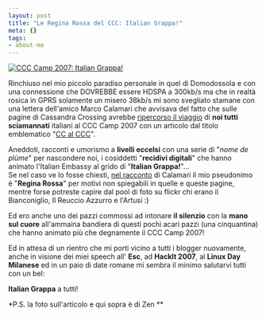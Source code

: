 ```yaml
--- 
layout: post
title: "Le Regina Rossa del CCC: Italian Grappa!"
meta: {}
tags: 
- about-me
---
```

[![CCC Camp 2007: Italian Grappa!](http://www.lastknight.com/download/zen.thumbnail.jpg)](http://www.lastknight.com/download/zen.thumbnail.jpg)

Rinchiuso nel mio piccolo paradiso personale in quel di Domodossola e con una connessione che DOVREBBE essere HDSPA a 300kb/s ma che in realtà rosica in GPRS solamente un misero 38kb/s mi sono svegliato stamane con una lettera dell'amico Marco Calamari che avvisava del fatto che sulle pagine di Cassandra Crossing avrebbe [ripercorso il viaggio](http://punto-informatico.it/p.aspx?i=2056016&p=1) di **noi tutti sciamannati** italiani al CCC Camp 2007 con un articolo dal titolo emblematico "[CC al CCC](http://punto-informatico.it/p.aspx?i=2056016&p=1)". 
 
  
Aneddoti, racconti e umorismo a **livelli eccelsi** con una serie di "*nome de plùme*" per nascondere noi, i cosiddetti "**recidivi digitali**" che hanno animato l'Italian Embassy al grido di "**Italian Grappa!**"...  
Se nel caso ve lo fosse chiesti, [nel racconto](http://punto-informatico.it/p.aspx?i=2056016&p=1) di Calamari il mio pseudonimo è "**Regina Rossa**" per motivi non spiegabili in quelle e queste pagine, mentre forse potreste capire dal pool di foto su flickr chi erano il Bianconiglio, Il Reuccio Azzurro e l'Artusi :)    
  
Ed ero anche uno dei pazzi commossi ad intonare **il silenzio** con la **mano sul cuore** all'ammaina bandiera di questi pochi acari pazzi (una cinquantina) che hanno animato più che degnamente il CCC Camp 2007!  
  
Ed in attesa di un rientro che mi porti vicino a tutti i blogger nuovamente, anche in visione dei miei speech all' **Esc**, ad **HackIt 2007**, al **Linux Day Milanese** ed in un paio di date romane mi sembra il minimo salutarvi tutti con un bel:  
  
**Italian Grappa** a tutti!  
  
*P.S. la foto sull'articolo e qui sopra è di Zen ** 
